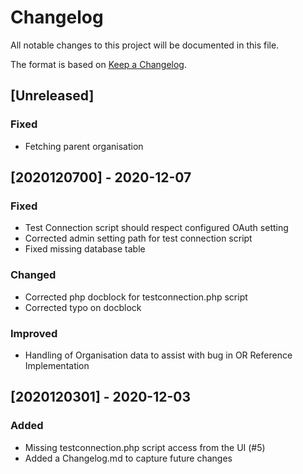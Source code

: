 # Changelog

All notable changes to this project will be documented in this file.

The format is based on [Keep a Changelog](https://keepachangelog.com/en/1.0.0/).

## [Unreleased]
### Fixed
- Fetching parent organisation

## [2020120700] - 2020-12-07
### Fixed
- Test Connection script should respect configured OAuth setting
- Corrected admin setting path for test connection script
- Fixed missing database table

### Changed
- Corrected php docblock for testconnection.php script
- Corrected typo on docblock

### Improved
- Handling of Organisation data to assist with bug in OR Reference Implementation

## [2020120301] - 2020-12-03
### Added
- Missing testconnection.php script access from the UI (#5)
- Added a Changelog.md to capture future changes

